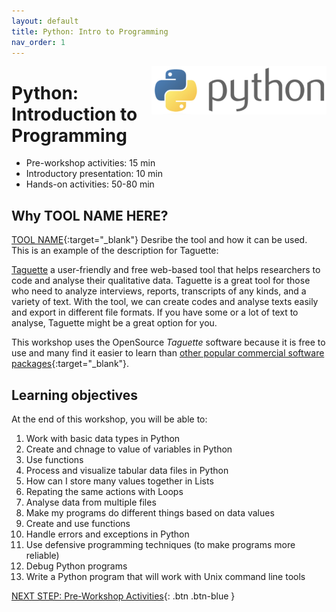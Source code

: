 ```yaml
---
layout: default
title: Python: Intro to Programming 
nav_order: 1
---
```

<img src="images/python-logo.png" style="float:right;width:280px;" alt="image description">

# Python: Introduction to Programming

- Pre-workshop activities: 15 min 
- Introductory presentation: 10 min
- Hands-on activities: 50-80 min

## Why TOOL NAME HERE? 

[TOOL NAME](https://TOOL-URL-HERE.org/){:target="_blank"} Desribe the tool and how it can be used. This is an example of the description for Taguette:

[Taguette](https://taguette.org/) a user-friendly and free web-based tool that helps researchers to code and analyse their qualitative data. Taguette is a great tool for those who need to analyze interviews, reports, transcripts of any kinds, and a variety of text. With the tool, we can create codes and analyse texts easily and export in different file formats. If you have some or a lot of text to analyse, Taguette might be a great option for you.

This workshop uses the OpenSource _Taguette_ software because it is free to use and many find it easier to learn than [other popular commercial software packages](https://en.wikipedia.org/wiki/Computer-assisted_qualitative_data_analysis_software){:target="_blank"}. 

## Learning objectives

At the end of this workshop, you will be able to:

1. Work with basic data types in Python
2. Create and chnage to value of variables in Python
3. Use functions
4. Process and visualize tabular data files in Python
5. How can I store many values together in Lists
6. Repating the same actions with Loops
7. Analyse data from multiple files
8. Make my programs do different things based on data values
9. Create and use functions
10. Handle errors and exceptions in Python
11. Use defensive programming techniques (to make programs more reliable)
12. Debug Python programs
13. Write a Python program that will work with Unix command line tools
 
[NEXT STEP: Pre-Workshop Activities](pre-workshop.html){: .btn .btn-blue }
